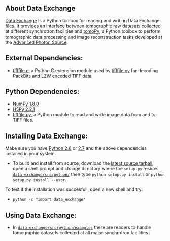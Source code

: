 ## About Data Exchange

[Data Exchange](http://www.aps.anl.gov/DataExchange/) is a Python toolbox for reading and writing Data Exchange files. It provides an interface between tomographic raw datasets collected at different synchrotron facilities and [tomoPy](https://github.com/tomopy/tomopy/ "tomoPy"), a Python toolbox to perform tomographic data processing and image reconstruction tasks developed at the [Advanced Photon Source](http://www.aps.anl.gov/ "APS").

## External Dependencies:
- [tifffile.c](http://www.lfd.uci.edu/~gohlke/code/tifffile.c.html), a Python C extension module used by [tifffile.py](http://www.lfd.uci.edu/~gohlke/code/tifffile.py.html) for decoding PackBits and LZW encoded TIFF data

 

## Python Dependencies:

- [NumPy 1.8.0](http://www.numpy.org "numpy")
- [H5Py 2.2.1](http://www.h5py.org "h5py")
- [tifffile.py](http://www.lfd.uci.edu/~gohlke/code/tifffile.py.html), a Python module to read and write image data from and to TIFF files.

## Installing Data Exchange:

Make sure you have [Python 2.6](http://www.python.org/download/releases/2.6/ "tsss...") or [2.7](http://www.python.org/download/releases/2.7/ "tsss...") and the above dependencies installed in your system. 

- To build and install from source, download the [latest source tarball](https://github.com/data-exchange/data-exchange/archive/master.zip), open a shell prompt and change directory where the `setup.py` resides [`data-exchange/src/python/`](https://github.com/data-exchange/data-exchange/tree/master/src/python) then type `python setup.py install` or `python setup.py install --user`.

To test if the installation was succesfull, open a new shell and try:

- ``python -c "import data_exchange"``

## Using Data Exchange:

- In [`data-exchange/src/python/examples`](https://github.com/data-exchange/data-exchange/tree/master/src/python/examples) there are readers to handle tomographic datasets collected at all major synchrotron facilities.




